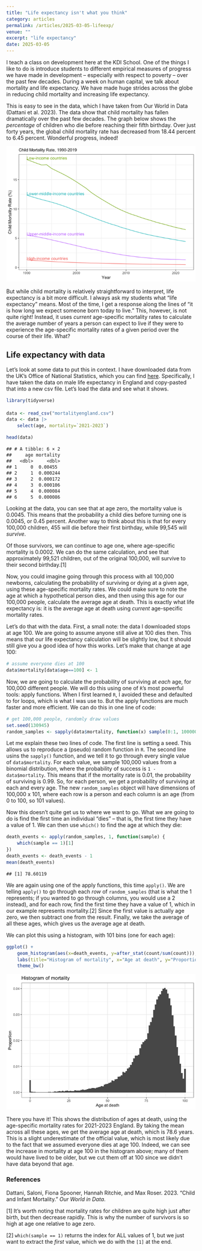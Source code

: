 ```yaml
---
title: "Life expectancy isn't what you think"
category: articles
permalink: /articles/2025-03-05-lifeexp/
venue: ""
excerpt: "life expectancy"
date: 2025-03-05
---
```


I teach a class on development here at the KDI School. One of the things
I like to do is introduce students to different empirical measures of
progress we have made in development – especially with respect to
poverty – over the past few decades. During a week on human capital, we
talk about mortality and life expectancy. We have made huge strides
across the globe in reducing child mortality and increasing life
expectancy.

This is easy to see in the data, which I have taken from Our World in
Data (Dattani et al. 2023). The data show that child mortality has
fallen dramatically over the past few decades. The graph below shows the
*percentage* of children who die before reaching their fifth birthday.
Over just forty years, the global child mortality rate has decreased
from 18.44 percent to 6.45 percent. Wonderful progress, indeed!

![](/images/2025-03-05_files/figure-markdown_github/unnamed-chunk-1-1.png)

But while child mortality is relatively straightforward to interpret,
life expectancy is a bit more difficult. I always ask my students what
“life expectancy” means. Most of the time, I get a response along the
lines of “it is how long we expect someone born today to live.” This,
however, is not quite right! Instead, it uses *current* age-specific
mortality rates to calculate the average number of years a person can
expect to live if they were to experience the age-specific mortality
rates of a given period over the course of their life. What?

## Life expectancy with data

Let’s look at some data to put this in context. I have downloaded data
from the UK’s Office of National Statistics, which you can find
[here](https://www.ons.gov.uk/peoplepopulationandcommunity/birthsdeathsandmarriages/lifeexpectancies/datasets/mortalityratesqxbysingleyearofage).
Specifically, I have taken the data on male life expectancy in England
and copy-pasted that into a new csv file. Let’s load the data and see
what it shows.

``` r
library(tidyverse)

data <- read_csv("mortalityengland.csv")
data <- data |>
    select(age, mortality=`2021-2023`) 
```

``` r
head(data)
```

    ## # A tibble: 6 × 2
    ##     age mortality
    ##   <dbl>     <dbl>
    ## 1     0  0.00455 
    ## 2     1  0.000244
    ## 3     2  0.000172
    ## 4     3  0.000106
    ## 5     4  0.000084
    ## 6     5  0.000086

Looking at the data, you can see that at age zero, the mortality value
is 0.0045. This means that the probability a child dies before turning
one is 0.0045, or 0.45 percent. Another way to think about this is that
for every 100,000 children, 455 will die before their first birthday,
while 99,545 will *survive*.

Of those survivors, we can continue to age one, where age-specific
mortality is 0.0002. We can do the same calculation, and see that
approximately 99,521 children, out of the original 100,000, will survive
to their second birthday.[1]

Now, you could imagine going through this process with all 100,000
newborns, calculating the probability of surviving or dying at a given
age, using these age-specific mortality rates. We could make sure to
note the age at which a hypothetical person dies, and then using this
age for our 100,000 people, calculate the average age at death. This is
exactly what life expectancy is: it is the average age at death using
*current* age-specific mortality rates.

Let’s do that with the data. First, a small note: the data I downloaded
stops at age 100. We are going to assume anyone still alive at 100 dies
then. This means that our life expectancy calculation will be slightly
low, but it should still give you a good idea of how this works. Let’s
make that change at age 100:

``` r
# assume everyone dies at 100
data$mortality[data$age==100] <- 1
```

Now, we are going to calculate the probability of surviving at *each*
age, for 100,000 different people. We will do this using one of `R`’s
most powerful tools: apply functions. When I first learned `R`, I
avoided these and defaulted to for loops, which is what I was use to.
But the apply functions are much faster and more efficient. We can do
this in one line of code:

``` r
# get 100,000 people, randomly draw values
set.seed(130945)
random_samples <- sapply(data$mortality, function(x) sample(0:1, 100000, prob=c(1-x, x), replace = TRUE))
```

Let me explain these two lines of code. The first line is setting a
seed. This allows us to reproduce a (pseudo) random function in `R`. The
second line usins the `sapply()` function, and we tell it to go through
every single value of `data$mortality`. For each value, we sample
100,000 values from a binomial distribution, where the probability of
success is `1 - data$mortality`. This means that if the mortality rate
is 0.01, the probability of surviving is 0.99. So, for each person, we
get a probability of surviving at each and every age. The new
`random_samples` object will have dimensions of 100,000 x 101, where
each row is a person and each column is an age (from 0 to 100, so 101
values).

Now this doesn’t quite get us to where we want to go. What we are going
to do is find the first time an individual “dies” – that is, the first
time they have a value of 1. We can then use `which()` to find the age
at which they die:

``` r
death_events <- apply(random_samples, 1, function(sample) {
    which(sample == 1)[1]
})
death_events <- death_events - 1
mean(death_events)
```

    ## [1] 78.60119

We are again using one of the apply functions, this time `apply()`. We
are telling `apply()` to go through each *row* of `random_samples` (that
is what the 1 represents; if you wanted to go through columns, you would
use a 2 instead), and for each row, find the first time they have a
value of 1, which in our example represents mortality.[2] Since the
first value is actually age zero, we then subtract one from the result.
Finally, we take the average of all these ages, which gives us the
average age at death.

We can plot this using a histogram, with 101 bins (one for each age):

``` r
ggplot() +
    geom_histogram(aes(x=death_events, y=after_stat(count/sum(count))), bins=101) +
    labs(title="Histogram of mortality", x="Age at death", y="Proportion") +
    theme_bw()
```

![](/images/2025-03-05_files/figure-markdown_github/unnamed-chunk-7-1.png)

There you have it! This shows the distribution of ages at death, using
the age-specific mortality rates for 2021-2023 England. By taking the
mean across all these ages, we get the average age at death, which is
78.6 years. This is a slight underestimate of the official value, which
is most likely due to the fact that we assumed everyone dies at age 100.
Indeed, we can see the increase in mortality at age 100 in the histogram
above; many of them would have lived to be older, but we cut them off at
100 since we didn’t have data beyond that age.

### References

Dattani, Saloni, Fiona Spooner, Hannah Ritchie, and Max Roser. 2023.
“Child and Infant Mortality.” *Our World in Data*.

[1] It’s worth noting that mortality rates for children are quite high
just after birth, but then decrease rapidly. This is why the number of
survivors is so high at age one relative to age zero.

[2] `which(sample == 1)` returns the index for ALL values of 1, but we
just want to extract the *first* value, which we do with the `[1]` at
the end.

